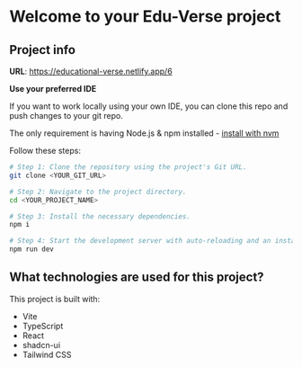 # Welcome to your Edu-Verse project

## Project info

**URL**: https://educational-verse.netlify.app/6

**Use your preferred IDE**

If you want to work locally using your own IDE, you can clone this repo and push changes to your git repo.

The only requirement is having Node.js & npm installed - [install with nvm](https://github.com/nvm-sh/nvm#installing-and-updating)

Follow these steps:

```sh
# Step 1: Clone the repository using the project's Git URL.
git clone <YOUR_GIT_URL>

# Step 2: Navigate to the project directory.
cd <YOUR_PROJECT_NAME>

# Step 3: Install the necessary dependencies.
npm i

# Step 4: Start the development server with auto-reloading and an instant preview.
npm run dev
```

## What technologies are used for this project?
This project is built with:

- Vite
- TypeScript
- React
- shadcn-ui
- Tailwind CSS
